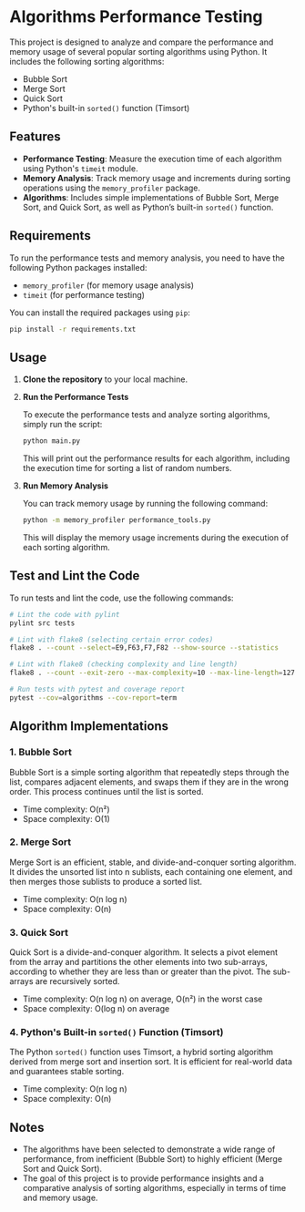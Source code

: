 # Algorithms Performance Testing

This project is designed to analyze and compare the performance and memory usage of several popular sorting algorithms
using Python. It includes the following sorting algorithms:

- Bubble Sort
- Merge Sort
- Quick Sort
- Python's built-in `sorted()` function (Timsort)

## Features

- **Performance Testing**: Measure the execution time of each algorithm using Python's `timeit` module.
- **Memory Analysis**: Track memory usage and increments during sorting operations using the `memory_profiler` package.
- **Algorithms**: Includes simple implementations of Bubble Sort, Merge Sort, and Quick Sort, as well as Python’s
  built-in `sorted()` function.

## Requirements

To run the performance tests and memory analysis, you need to have the following Python packages installed:

- `memory_profiler` (for memory usage analysis)
- `timeit` (for performance testing)

You can install the required packages using `pip`:

```bash
pip install -r requirements.txt
```

## Usage

1. **Clone the repository** to your local machine.

2. **Run the Performance Tests**

   To execute the performance tests and analyze sorting algorithms, simply run the script:

   ```bash
   python main.py
   ```

   This will print out the performance results for each algorithm, including the execution time for sorting a list of
   random numbers.

3. **Run Memory Analysis**

   You can track memory usage by running the following command:

   ```bash
   python -m memory_profiler performance_tools.py
   ```

   This will display the memory usage increments during the execution of each sorting algorithm.

## Test and Lint the Code

To run tests and lint the code, use the following commands:

```bash
# Lint the code with pylint
pylint src tests

# Lint with flake8 (selecting certain error codes)
flake8 . --count --select=E9,F63,F7,F82 --show-source --statistics

# Lint with flake8 (checking complexity and line length)
flake8 . --count --exit-zero --max-complexity=10 --max-line-length=127 --statistics

# Run tests with pytest and coverage report
pytest --cov=algorithms --cov-report=term
```

## Algorithm Implementations

### 1. **Bubble Sort**

Bubble Sort is a simple sorting algorithm that repeatedly steps through the list, compares adjacent elements, and swaps
them if they are in the wrong order. This process continues until the list is sorted.

- Time complexity: O(n²)
- Space complexity: O(1)

### 2. **Merge Sort**

Merge Sort is an efficient, stable, and divide-and-conquer sorting algorithm. It divides the unsorted list into n
sublists, each containing one element, and then merges those sublists to produce a sorted list.

- Time complexity: O(n log n)
- Space complexity: O(n)

### 3. **Quick Sort**

Quick Sort is a divide-and-conquer algorithm. It selects a pivot element from the array and partitions the other
elements into two sub-arrays, according to whether they are less than or greater than the pivot. The sub-arrays are
recursively sorted.

- Time complexity: O(n log n) on average, O(n²) in the worst case
- Space complexity: O(log n) on average

### 4. **Python's Built-in `sorted()` Function (Timsort)**

The Python `sorted()` function uses Timsort, a hybrid sorting algorithm derived from merge sort and insertion sort. It
is efficient for real-world data and guarantees stable sorting.

- Time complexity: O(n log n)
- Space complexity: O(n)

## Notes

- The algorithms have been selected to demonstrate a wide range of performance, from inefficient (Bubble Sort) to highly
  efficient (Merge Sort and Quick Sort).
- The goal of this project is to provide performance insights and a comparative analysis of sorting algorithms,
  especially in terms of time and memory usage.
